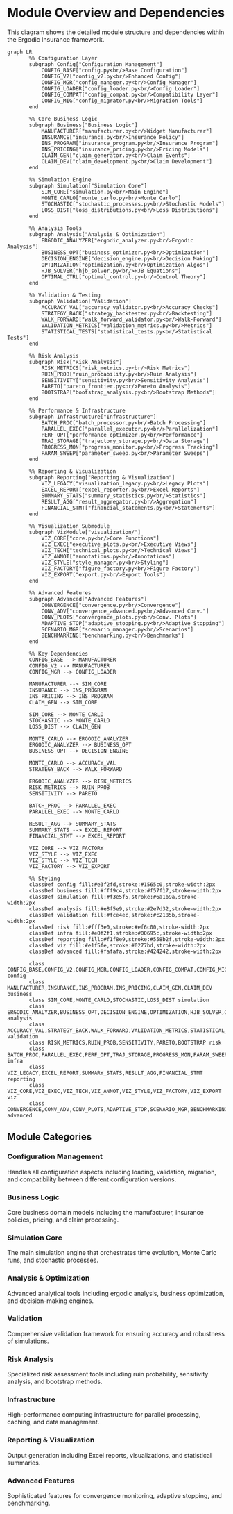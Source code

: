 # Module Overview and Dependencies

This diagram shows the detailed module structure and dependencies within the Ergodic Insurance framework.

```{mermaid}
graph LR
       %% Configuration Layer
       subgraph Config["Configuration Management"]
           CONFIG_BASE["config.py<br/>Base Configuration"]
           CONFIG_V2["config_v2.py<br/>Enhanced Config"]
           CONFIG_MGR["config_manager.py<br/>Config Manager"]
           CONFIG_LOADER["config_loader.py<br/>Config Loader"]
           CONFIG_COMPAT["config_compat.py<br/>Compatibility Layer"]
           CONFIG_MIG["config_migrator.py<br/>Migration Tools"]
       end

       %% Core Business Logic
       subgraph Business["Business Logic"]
           MANUFACTURER["manufacturer.py<br/>Widget Manufacturer"]
           INSURANCE["insurance.py<br/>Insurance Policy"]
           INS_PROGRAM["insurance_program.py<br/>Insurance Program"]
           INS_PRICING["insurance_pricing.py<br/>Pricing Models"]
           CLAIM_GEN["claim_generator.py<br/>Claim Events"]
           CLAIM_DEV["claim_development.py<br/>Claim Development"]
       end

       %% Simulation Engine
       subgraph Simulation["Simulation Core"]
           SIM_CORE["simulation.py<br/>Main Engine"]
           MONTE_CARLO["monte_carlo.py<br/>Monte Carlo"]
           STOCHASTIC["stochastic_processes.py<br/>Stochastic Models"]
           LOSS_DIST["loss_distributions.py<br/>Loss Distributions"]
       end

       %% Analysis Tools
       subgraph Analysis["Analysis & Optimization"]
           ERGODIC_ANALYZER["ergodic_analyzer.py<br/>Ergodic Analysis"]
           BUSINESS_OPT["business_optimizer.py<br/>Optimization"]
           DECISION_ENGINE["decision_engine.py<br/>Decision Making"]
           OPTIMIZATION["optimization.py<br/>Optimization Algos"]
           HJB_SOLVER["hjb_solver.py<br/>HJB Equations"]
           OPTIMAL_CTRL["optimal_control.py<br/>Control Theory"]
       end

       %% Validation & Testing
       subgraph Validation["Validation"]
           ACCURACY_VAL["accuracy_validator.py<br/>Accuracy Checks"]
           STRATEGY_BACK["strategy_backtester.py<br/>Backtesting"]
           WALK_FORWARD["walk_forward_validator.py<br/>Walk-Forward"]
           VALIDATION_METRICS["validation_metrics.py<br/>Metrics"]
           STATISTICAL_TESTS["statistical_tests.py<br/>Statistical Tests"]
       end

       %% Risk Analysis
       subgraph Risk["Risk Analysis"]
           RISK_METRICS["risk_metrics.py<br/>Risk Metrics"]
           RUIN_PROB["ruin_probability.py<br/>Ruin Analysis"]
           SENSITIVITY["sensitivity.py<br/>Sensitivity Analysis"]
           PARETO["pareto_frontier.py<br/>Pareto Analysis"]
           BOOTSTRAP["bootstrap_analysis.py<br/>Bootstrap Methods"]
       end

       %% Performance & Infrastructure
       subgraph Infrastructure["Infrastructure"]
           BATCH_PROC["batch_processor.py<br/>Batch Processing"]
           PARALLEL_EXEC["parallel_executor.py<br/>Parallelization"]
           PERF_OPT["performance_optimizer.py<br/>Performance"]
           TRAJ_STORAGE["trajectory_storage.py<br/>Data Storage"]
           PROGRESS_MON["progress_monitor.py<br/>Progress Tracking"]
           PARAM_SWEEP["parameter_sweep.py<br/>Parameter Sweeps"]
       end

       %% Reporting & Visualization
       subgraph Reporting["Reporting & Visualization"]
           VIZ_LEGACY["visualization_legacy.py<br/>Legacy Plots"]
           EXCEL_REPORT["excel_reporter.py<br/>Excel Reports"]
           SUMMARY_STATS["summary_statistics.py<br/>Statistics"]
           RESULT_AGG["result_aggregator.py<br/>Aggregation"]
           FINANCIAL_STMT["financial_statements.py<br/>Statements"]
       end

       %% Visualization Submodule
       subgraph VizModule["visualization/"]
           VIZ_CORE["core.py<br/>Core Functions"]
           VIZ_EXEC["executive_plots.py<br/>Executive Views"]
           VIZ_TECH["technical_plots.py<br/>Technical Views"]
           VIZ_ANNOT["annotations.py<br/>Annotations"]
           VIZ_STYLE["style_manager.py<br/>Styling"]
           VIZ_FACTORY["figure_factory.py<br/>Figure Factory"]
           VIZ_EXPORT["export.py<br/>Export Tools"]
       end

       %% Advanced Features
       subgraph Advanced["Advanced Features"]
           CONVERGENCE["convergence.py<br/>Convergence"]
           CONV_ADV["convergence_advanced.py<br/>Advanced Conv."]
           CONV_PLOTS["convergence_plots.py<br/>Conv. Plots"]
           ADAPTIVE_STOP["adaptive_stopping.py<br/>Adaptive Stopping"]
           SCENARIO_MGR["scenario_manager.py<br/>Scenarios"]
           BENCHMARKING["benchmarking.py<br/>Benchmarks"]
       end

       %% Key Dependencies
       CONFIG_BASE --> MANUFACTURER
       CONFIG_V2 --> MANUFACTURER
       CONFIG_MGR --> CONFIG_LOADER

       MANUFACTURER --> SIM_CORE
       INSURANCE --> INS_PROGRAM
       INS_PRICING --> INS_PROGRAM
       CLAIM_GEN --> SIM_CORE

       SIM_CORE --> MONTE_CARLO
       STOCHASTIC --> MONTE_CARLO
       LOSS_DIST --> CLAIM_GEN

       MONTE_CARLO --> ERGODIC_ANALYZER
       ERGODIC_ANALYZER --> BUSINESS_OPT
       BUSINESS_OPT --> DECISION_ENGINE

       MONTE_CARLO --> ACCURACY_VAL
       STRATEGY_BACK --> WALK_FORWARD

       ERGODIC_ANALYZER --> RISK_METRICS
       RISK_METRICS --> RUIN_PROB
       SENSITIVITY --> PARETO

       BATCH_PROC --> PARALLEL_EXEC
       PARALLEL_EXEC --> MONTE_CARLO

       RESULT_AGG --> SUMMARY_STATS
       SUMMARY_STATS --> EXCEL_REPORT
       FINANCIAL_STMT --> EXCEL_REPORT

       VIZ_CORE --> VIZ_FACTORY
       VIZ_STYLE --> VIZ_EXEC
       VIZ_STYLE --> VIZ_TECH
       VIZ_FACTORY --> VIZ_EXPORT

       %% Styling
       classDef config fill:#e3f2fd,stroke:#1565c0,stroke-width:2px
       classDef business fill:#fff9c4,stroke:#f57f17,stroke-width:2px
       classDef simulation fill:#f3e5f5,stroke:#6a1b9a,stroke-width:2px
       classDef analysis fill:#e8f5e9,stroke:#2e7d32,stroke-width:2px
       classDef validation fill:#fce4ec,stroke:#c2185b,stroke-width:2px
       classDef risk fill:#fff3e0,stroke:#ef6c00,stroke-width:2px
       classDef infra fill:#e0f2f1,stroke:#00695c,stroke-width:2px
       classDef reporting fill:#f1f8e9,stroke:#558b2f,stroke-width:2px
       classDef viz fill:#e1f5fe,stroke:#0277bd,stroke-width:2px
       classDef advanced fill:#fafafa,stroke:#424242,stroke-width:2px

       class CONFIG_BASE,CONFIG_V2,CONFIG_MGR,CONFIG_LOADER,CONFIG_COMPAT,CONFIG_MIG config
       class MANUFACTURER,INSURANCE,INS_PROGRAM,INS_PRICING,CLAIM_GEN,CLAIM_DEV business
       class SIM_CORE,MONTE_CARLO,STOCHASTIC,LOSS_DIST simulation
       class ERGODIC_ANALYZER,BUSINESS_OPT,DECISION_ENGINE,OPTIMIZATION,HJB_SOLVER,OPTIMAL_CTRL analysis
       class ACCURACY_VAL,STRATEGY_BACK,WALK_FORWARD,VALIDATION_METRICS,STATISTICAL_TESTS validation
       class RISK_METRICS,RUIN_PROB,SENSITIVITY,PARETO,BOOTSTRAP risk
       class BATCH_PROC,PARALLEL_EXEC,PERF_OPT,TRAJ_STORAGE,PROGRESS_MON,PARAM_SWEEP infra
       class VIZ_LEGACY,EXCEL_REPORT,SUMMARY_STATS,RESULT_AGG,FINANCIAL_STMT reporting
       class VIZ_CORE,VIZ_EXEC,VIZ_TECH,VIZ_ANNOT,VIZ_STYLE,VIZ_FACTORY,VIZ_EXPORT viz
       class CONVERGENCE,CONV_ADV,CONV_PLOTS,ADAPTIVE_STOP,SCENARIO_MGR,BENCHMARKING advanced
```

## Module Categories

### Configuration Management
Handles all configuration aspects including loading, validation, migration, and compatibility between different configuration versions.

### Business Logic
Core business domain models including the manufacturer, insurance policies, pricing, and claim processing.

### Simulation Core
The main simulation engine that orchestrates time evolution, Monte Carlo runs, and stochastic processes.

### Analysis & Optimization
Advanced analytical tools including ergodic analysis, business optimization, and decision-making engines.

### Validation
Comprehensive validation framework for ensuring accuracy and robustness of simulations.

### Risk Analysis
Specialized risk assessment tools including ruin probability, sensitivity analysis, and bootstrap methods.

### Infrastructure
High-performance computing infrastructure for parallel processing, caching, and data management.

### Reporting & Visualization
Output generation including Excel reports, visualizations, and statistical summaries.

### Advanced Features
Sophisticated features for convergence monitoring, adaptive stopping, and benchmarking.
